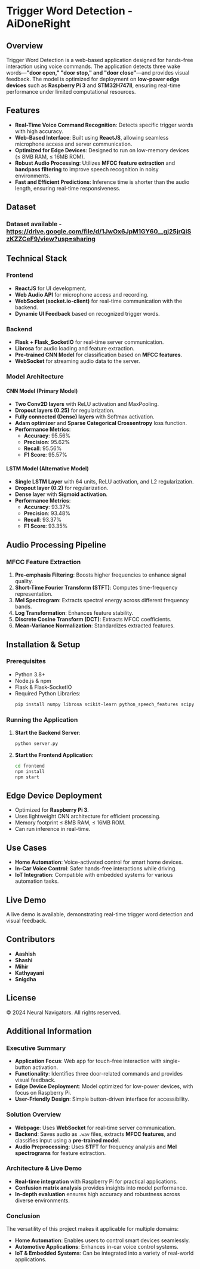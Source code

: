 # Trigger Word Detection - AiDoneRight

## Overview
Trigger Word Detection is a web-based application designed for hands-free interaction using voice commands. The application detects three wake words—**"door open," "door stop," and "door close"**—and provides visual feedback. The model is optimized for deployment on **low-power edge devices** such as **Raspberry Pi 3** and **STM32H747II**, ensuring real-time performance under limited computational resources.

## Features
- **Real-Time Voice Command Recognition**: Detects specific trigger words with high accuracy.
- **Web-Based Interface**: Built using **ReactJS**, allowing seamless microphone access and server communication.
- **Optimized for Edge Devices**: Designed to run on low-memory devices (≤ 8MB RAM, ≤ 16MB ROM).
- **Robust Audio Processing**: Utilizes **MFCC feature extraction** and **bandpass filtering** to improve speech recognition in noisy environments.
- **Fast and Efficient Predictions**: Inference time is shorter than the audio length, ensuring real-time responsiveness.

## Dataset
### Dataset available - https://drive.google.com/file/d/1JwOx6JpM1GY60__gj25jrQiSzKZZCeF9/view?usp=sharing

## Technical Stack
### **Frontend**
- **ReactJS** for UI development.
- **Web Audio API** for microphone access and recording.
- **WebSocket (socket.io-client)** for real-time communication with the backend.
- **Dynamic UI Feedback** based on recognized trigger words.

### **Backend**
- **Flask + Flask_SocketIO** for real-time server communication.
- **Librosa** for audio loading and feature extraction.
- **Pre-trained CNN Model** for classification based on **MFCC features**.
- **WebSocket** for streaming audio data to the server.

### **Model Architecture**
#### **CNN Model** (Primary Model)
- **Two Conv2D layers** with ReLU activation and MaxPooling.
- **Dropout layers (0.25)** for regularization.
- **Fully connected (Dense) layers** with Softmax activation.
- **Adam optimizer** and **Sparse Categorical Crossentropy** loss function.
- **Performance Metrics**:
  - **Accuracy**: 95.56%
  - **Precision**: 95.62%
  - **Recall**: 95.56%
  - **F1 Score**: 95.57%

#### **LSTM Model** (Alternative Model)
- **Single LSTM Layer** with 64 units, ReLU activation, and L2 regularization.
- **Dropout layer (0.2)** for regularization.
- **Dense layer** with **Sigmoid activation**.
- **Performance Metrics**:
  - **Accuracy**: 93.37%
  - **Precision**: 93.48%
  - **Recall**: 93.37%
  - **F1 Score**: 93.35%

## **Audio Processing Pipeline**
### **MFCC Feature Extraction**
1. **Pre-emphasis Filtering**: Boosts higher frequencies to enhance signal quality.
2. **Short-Time Fourier Transform (STFT)**: Computes time-frequency representation.
3. **Mel Spectrogram**: Extracts spectral energy across different frequency bands.
4. **Log Transformation**: Enhances feature stability.
5. **Discrete Cosine Transform (DCT)**: Extracts MFCC coefficients.
6. **Mean-Variance Normalization**: Standardizes extracted features.

## **Installation & Setup**
### **Prerequisites**
- Python 3.8+
- Node.js & npm
- Flask & Flask-SocketIO
- Required Python Libraries:
  ```bash
  pip install numpy librosa scikit-learn python_speech_features scipy tqdm tensorflow flask flask-socketio
  ```

### **Running the Application**
1. **Start the Backend Server**:
   ```bash
   python server.py
   ```
2. **Start the Frontend Application**:
   ```bash
   cd frontend
   npm install
   npm start
   ```

## **Edge Device Deployment**
- Optimized for **Raspberry Pi 3**.
- Uses lightweight CNN architecture for efficient processing.
- Memory footprint ≤ 8MB RAM, ≤ 16MB ROM.
- Can run inference in real-time.

## **Use Cases**
- **Home Automation**: Voice-activated control for smart home devices.
- **In-Car Voice Control**: Safer hands-free interactions while driving.
- **IoT Integration**: Compatible with embedded systems for various automation tasks.

## **Live Demo**
A live demo is available, demonstrating real-time trigger word detection and visual feedback.

## **Contributors**
- **Aashish**
- **Shashi**
- **Mihir**
- **Kathyayani**
- **Snigdha**

## **License**
© 2024 Neural Navigators. All rights reserved.

## **Additional Information**
### **Executive Summary**
- **Application Focus**: Web app for touch-free interaction with single-button activation.
- **Functionality**: Identifies three door-related commands and provides visual feedback.
- **Edge Device Deployment**: Model optimized for low-power devices, with focus on Raspberry Pi.
- **User-Friendly Design**: Simple button-driven interface for accessibility.

### **Solution Overview**
- **Webpage**: Uses **WebSocket** for real-time server communication.
- **Backend**: Saves audio as `.wav` files, extracts **MFCC features**, and classifies input using a **pre-trained model**.
- **Audio Preprocessing**: Uses **STFT** for frequency analysis and **Mel spectrograms** for feature extraction.

### **Architecture & Live Demo**
- **Real-time integration** with Raspberry Pi for practical applications.
- **Confusion matrix analysis** provides insights into model performance.
- **In-depth evaluation** ensures high accuracy and robustness across diverse environments.

### **Conclusion**
The versatility of this project makes it applicable for multiple domains:
- **Home Automation**: Enables users to control smart devices seamlessly.
- **Automotive Applications**: Enhances in-car voice control systems.
- **IoT & Embedded Systems**: Can be integrated into a variety of real-world applications.
